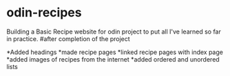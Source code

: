 # odin-recipes
Building a Basic Recipe website for odin project to put all I've learned so far in practice.
#after completion of the project
 
*Added headings
*made recipe pages
*linked recipe pages with index page
*added images of recipes from the internet
*added ordered and unordered lists
